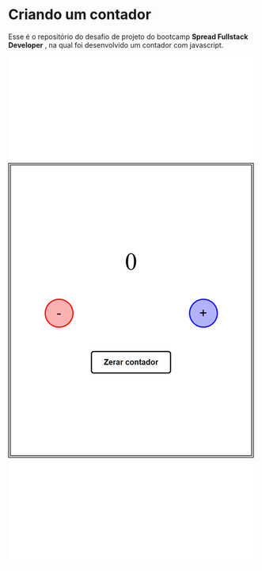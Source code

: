 # Criando um contador

Esse é o repositório do desafio de projeto do bootcamp **Spread Fullstack Developer** , na qual foi desenvolvido um contador com javascript.

![Contador Javascript!](images/preview-contador.png "Contador Javascript")

<!-- ## ✅ Funcionalidades

<ul style="list-style: none;"> 
    <li>[X] Responsividade do layout</li>
    <li>[X] Habilitar o botão de entrar ao preencher os campos do formulário</li>
    <li>[X] Efeitos de slide nas imagens do smartphone</li>
</ul> -->